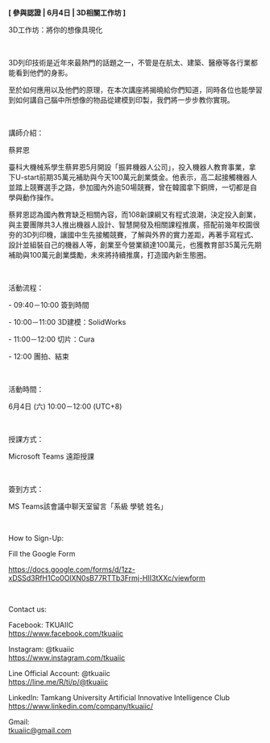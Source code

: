 **[ 參與認證 | 6月4日 | 3D相關工作坊 ]**

3D工作坊：將你的想像具現化

&nbsp;

3D列印技術是近年來最熱門的話題之一，不管是在航太、建築、醫療等各行業都能看到他們的身影。

至於如何應用以及他們的原理，在本次講座將揭曉給你們知道，同時各位也能學習到如何講自己腦中所想像的物品從建模到印製，我們將一步步教你實現。

&nbsp;

講師介紹：

蔡昇恩

臺科大機械系學生蔡昇恩5月開設「振昇機器人公司」，投入機器人教育事業，拿下U-start前期35萬元補助與今天100萬元創業獎金。他表示，高二起接觸機器人並踏上競賽選手之路，參加國內外逾50場競賽，曾在韓國拿下銅牌，一切都是自學與動作操作。

蔡昇恩認為國內教育缺乏相關內容，而108新課綱又有程式浪潮，決定投入創業，與主要團隊共3人推出機器人設計、智慧開發及相關課程推廣，搭配前幾年校園很夯的3D列印機，讓國中生先接觸競賽，了解與外界的實力差距，再著手寫程式、設計並組裝自己的機器人等，創業至今營業額達100萬元，也獲教育部35萬元先期補助與100萬元創業獎勵，未來將持續推廣，打造國內新生態圈。

&nbsp;

活動流程：

\- 09:40－10:00 簽到時間

\- 10:00－11:00 3D建模：SolidWorks

\- 11:00－12:00 切片：Cura

\- 12:00 團拍、結束

&nbsp;

活動時間：

6月4日 (六) 10:00－12:00 (UTC+8)

&nbsp;

授課方式：

Microsoft Teams 遠距授課

&nbsp;

簽到方式：

MS Teams該會議中聊天室留言「系級 學號 姓名」

&nbsp;

How to Sign-Up:

Fill the Google Form

https://docs.google.com/forms/d/1zz-xDSSd3RfH1Co0OlXN0sB77RTTb3Frmj-HII3tXXc/viewform

&nbsp;

Contact us:

Facebook: TKUAIIC <br />https://www.facebook.com/tkuaiic

Instagram: @tkuaiic <br />https://www.instagram.com/tkuaiic

Line Official Account: @tkuaiic <br />https://line.me/R/ti/p/@tkuaiic

LinkedIn: Tamkang University Artificial Innovative Intelligence Club <br />https://www.linkedin.com/company/tkuaiic/

Gmail: <br />tkuaiic@gmail.com
